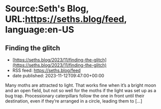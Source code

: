 # Source:Seth's Blog, URL:https://seths.blog/feed, language:en-US

## Finding the glitch
 - [https://seths.blog/2023/11/finding-the-glitch](https://seths.blog/2023/11/finding-the-glitch)
 - RSS feed: https://seths.blog/feed
 - date published: 2023-11-12T09:47:00+00:00

Many moths are attracted to light. That works fine when it&#8217;s a bright moon and an open field, but not so well for the moths if the light was set up as a bug trap. Processionary caterpillars follow the one in front until their destination, even if they&#8217;re arranged in a circle, leading them to [&#8230;]

